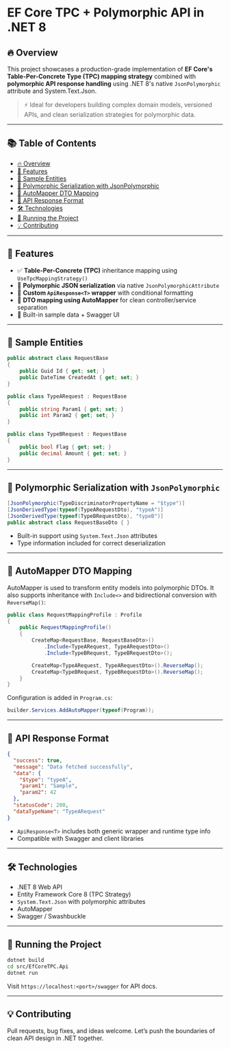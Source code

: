 # EF Core TPC + Polymorphic API in .NET 8

## 🔥 Overview
This project showcases a production-grade implementation of **EF Core's Table-Per-Concrete Type (TPC) mapping strategy** combined with **polymorphic API response handling** using .NET 8's native `JsonPolymorphic` attribute and System.Text.Json.

> ⚡ Ideal for developers building complex domain models, versioned APIs, and clean serialization strategies for polymorphic data.

---

## 📚 Table of Contents

- [🔥 Overview](#-overview)
- [🎯 Features](#-features)
- [🧩 Sample Entities](#-sample-entities)
- [🔁 Polymorphic Serialization with JsonPolymorphic](#-polymorphic-serialization-with-jsonpolymorphic)
- [🔄 AutoMapper DTO Mapping](#-automapper-dto-mapping)
- [🔁 API Response Format](#-api-response-format)
- [🛠️ Technologies](#️-technologies)
- [🚀 Running the Project](#-running-the-project)
- [💡 Contributing](#-contributing)

---

## 🎯 Features

- ✅ **Table-Per-Concrete (TPC)** inheritance mapping using `UseTpcMappingStrategy()`
- 🔄 **Polymorphic JSON serialization** via native `JsonPolymorphicAttribute`
- 🧾 **Custom `ApiResponse<T>` wrapper** with conditional formatting
- 🔀 **DTO mapping using AutoMapper** for clean controller/service separation
- 🧪 Built-in sample data + Swagger UI

---

## 🧩 Sample Entities

```csharp
public abstract class RequestBase
{
    public Guid Id { get; set; }
    public DateTime CreatedAt { get; set; }
}

public class TypeARequest : RequestBase
{
    public string Param1 { get; set; }
    public int Param2 { get; set; }
}

public class TypeBRequest : RequestBase
{
    public bool Flag { get; set; }
    public decimal Amount { get; set; }
}
```

---

## 🔁 Polymorphic Serialization with `JsonPolymorphic`

```csharp
[JsonPolymorphic(TypeDiscriminatorPropertyName = "$type")]
[JsonDerivedType(typeof(TypeARequestDto), "typeA")]
[JsonDerivedType(typeof(TypeBRequestDto), "typeB")]
public abstract class RequestBaseDto { }
```

- Built-in support using `System.Text.Json` attributes
- Type information included for correct deserialization

---

## 🔄 AutoMapper DTO Mapping

AutoMapper is used to transform entity models into polymorphic DTOs. It also supports inheritance with `Include<>` and bidirectional conversion with `ReverseMap()`:

```csharp
public class RequestMappingProfile : Profile
{
    public RequestMappingProfile()
    {
        CreateMap<RequestBase, RequestBaseDto>()
            .Include<TypeARequest, TypeARequestDto>()
            .Include<TypeBRequest, TypeBRequestDto>();

        CreateMap<TypeARequest, TypeARequestDto>().ReverseMap();
        CreateMap<TypeBRequest, TypeBRequestDto>().ReverseMap();
    }
}
```

Configuration is added in `Program.cs`:
```csharp
builder.Services.AddAutoMapper(typeof(Program));
```

---

## 🔁 API Response Format

```json
{
  "success": true,
  "message": "Data fetched successfully",
  "data": {
    "$type": "typeA",
    "param1": "Sample",
    "param2": 42
  },
  "statusCode": 200,
  "dataTypeName": "TypeARequest"
}
```

- `ApiResponse<T>` includes both generic wrapper and runtime type info
- Compatible with Swagger and client libraries

---

## 🛠️ Technologies

- .NET 8 Web API
- Entity Framework Core 8 (TPC Strategy)
- `System.Text.Json` with polymorphic attributes
- AutoMapper
- Swagger / Swashbuckle

---

## 🚀 Running the Project

```bash
dotnet build
cd src/EfCoreTPC.Api
dotnet run
```
Visit `https://localhost:<port>/swagger` for API docs.

---

## 💡 Contributing

Pull requests, bug fixes, and ideas welcome. Let’s push the boundaries of clean API design in .NET together.

